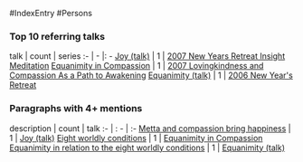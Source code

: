 #IndexEntry #Persons

### Top 10 referring talks
talk | count | series
:- | - |: -
<a data-href="Joy (talk)" href="Joy+%28talk%29" class="internal-link" target="_blank" rel="noopener">Joy (talk)</a> | 1 | <a data-href="2007 New Years Retreat Insight Meditation" href="2007+New+Years+Retreat+Insight+Meditation" class="internal-link" target="_blank" rel="noopener">2007 New Years Retreat Insight Meditation</a>
<a data-href="Equanimity in Compassion" href="Equanimity+in+Compassion" class="internal-link" target="_blank" rel="noopener">Equanimity in Compassion</a> | 1 | <a data-href="2007 Lovingkindness and Compassion As a Path to Awakening" href="2007+Lovingkindness+and+Compassion+As+a+Path+to+Awakening" class="internal-link" target="_blank" rel="noopener">2007 Lovingkindness and Compassion As a Path to Awakening</a>
<a data-href="Equanimity (talk)" href="Equanimity+%28talk%29" class="internal-link" target="_blank" rel="noopener">Equanimity (talk)</a> | 1 | <a data-href="2006 New Year's Retreat" href="2006+New+Year%27s+Retreat" class="internal-link" target="_blank" rel="noopener">2006 New Year&#x27;s Retreat</a>

### Paragraphs with 4+ mentions
description | count | talk
:- | : - | :-
<a aria-label-position="top" aria-label="Joy (talk) > Metta and compassion bring happiness" data-href="Joy (talk)#Metta and compassion bring happiness" href="Joy+%28talk%29#Metta+and+compassion+bring+happiness" class="internal-link" target="_blank" rel="noopener">Metta and compassion bring happiness</a> | 1 | <a data-href="Joy (talk)" href="Joy+%28talk%29" class="internal-link" target="_blank" rel="noopener">Joy (talk)</a>
<a aria-label-position="top" aria-label="Equanimity in Compassion > Eight worldly conditions" data-href="Equanimity in Compassion#Eight worldly conditions" href="Equanimity+in+Compassion#Eight+worldly+conditions" class="internal-link" target="_blank" rel="noopener">Eight worldly conditions</a> | 1 | <a data-href="Equanimity in Compassion" href="Equanimity+in+Compassion" class="internal-link" target="_blank" rel="noopener">Equanimity in Compassion</a>
<a aria-label-position="top" aria-label="Equanimity (talk) > Equanimity in relation to the eight worldly conditions" data-href="Equanimity (talk)#Equanimity in relation to the eight worldly conditions" href="Equanimity+%28talk%29#Equanimity+in+relation+to+the+eight+worldly+conditions" class="internal-link" target="_blank" rel="noopener">Equanimity in relation to the eight worldly conditions</a> | 1 | <a data-href="Equanimity (talk)" href="Equanimity+%28talk%29" class="internal-link" target="_blank" rel="noopener">Equanimity (talk)</a>

